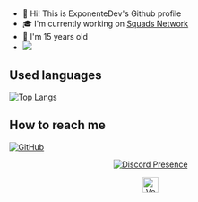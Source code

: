 <br />

- 👋 Hi! This is ExponenteDev's Github profile
- 🎓 I'm currently working on [Squads Network](https://squads.cc/discord)
- 🎉 I'm 15 years old
- ![](https://komarev.com/ghpvc/?username=ExponenteDevs&color=blue)
  
## Used languages

[![Top Langs](https://github-readme-stats.vercel.app/api/top-langs/?username=ExponenteDevs&theme=tokyonight&langs_count=8)](https://github.com/anuraghazra/github-readme-stats)

## How to reach me
[![GitHub](https://img.shields.io/badge/Github-100000?style=for-the-badge&logo=github&logoColor=white)](https://github.com/miquelangelamengual)

<p align="center">
  <a href="https://discord.com/users/330861775203336194" target="_blank" rel="nofollow">
    <img align="center" src="https://lanyard.cnrad.dev/api/869936375057752134?&animated=true&borderRadius=30px&idleMessage=Busy..." alt="Discord Presence">
  </a>
</p>

<p align="center">
  <a href="https://dsc.gg/venusdev/">
    <img align="center" alt="Venus Development" width="28px" src="https://raw.githubusercontent.com/anuraghazra/anuraghazra/master/assets/discord-round.svg" />
  </a>
</p>
